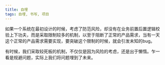```yaml
---
title: 自埋
tags: 自埋, 书写, 项目
---
```



如果一个系统在最初设计的时候，考虑了防范风险，却没有在业务前置后置逻辑校验上下功夫，而是采取限制较多的机制，以至于阻断了正常的产品需求，当有一天这个正常的产品需求需要实现，要突破这个限制的时候，就会引发未知的bug。

有时候，我们采取较死板的机制，不仅仅是因为风险的考虑，还是出于懒惰。乍一看是规避问题，实际上我们将问题埋到了未来。

